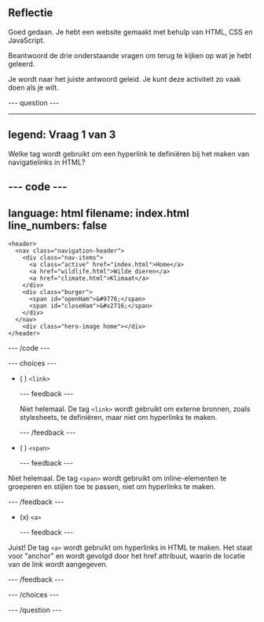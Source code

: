 ## Reflectie

Goed gedaan. Je hebt een website gemaakt met behulp van HTML, CSS en JavaScript.

Beantwoord de drie onderstaande vragen om terug te kijken op wat je hebt geleerd.

Je wordt naar het juiste antwoord geleid. Je kunt deze activiteit zo vaak doen als je wilt.

--- question ---

---
legend: Vraag 1 van 3
---

Welke tag wordt gebruikt om een hyperlink te definiëren bij het maken van navigatielinks in HTML?

--- code ---
---
language: html
filename: index.html
line_numbers: false
---   
    <header>
      <nav class="navigation-header">
        <div class="nav-items">
          <a class="active" href="index.html">Home</a>
          <a href="wildlife.html">Wilde dieren</a>
          <a href="climate.html">Klimaat</a>
        </div>
        <div class="burger">
          <span id="openHam">&#9776;</span>
          <span id="closeHam">&#x2716;</span>
        </div>
      </nav>
        <div class="hero-image home"></div>
    </header>

--- /code ---

--- choices ---

- ( ) `<link>`

  --- feedback ---

  Niet helemaal. De tag `<link>` wordt gebruikt om externe bronnen, zoals stylesheets, te definiëren, maar niet om hyperlinks te maken.

  --- /feedback ---

- ( ) `<span>`

  --- feedback ---

Niet helemaal. De tag `<span>` wordt gebruikt om inline-elementen te groeperen en stijlen toe te passen, niet om hyperlinks te maken.

--- /feedback ---

- (x) `<a>`

  --- feedback ---

Juist! De tag `<a>` wordt gebruikt om hyperlinks in HTML te maken. Het staat voor "anchor" en wordt gevolgd door het href attribuut, waarin de locatie van de link wordt aangegeven.

--- /feedback ---

--- /choices ---

--- /question ---
